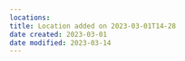```yaml
---
locations:
title: Location added on 2023-03-01T14-28
date created: 2023-03-01
date modified: 2023-03-14
---
```


[](geo:30.240476139732174,120.12329274396325)
